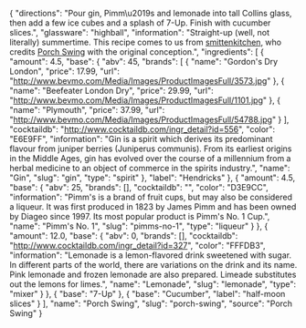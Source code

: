 {
    "directions": "Pour gin, Pimm\u2019s and lemonade into tall Collins glass, then add a few ice cubes and a splash of 7-Up. Finish with cucumber slices.",
    "glassware": "highball",
    "information": "Straight-up (well, not literally) summertime.  This recipe comes to us from [smittenkitchen](http://smittenkitchen.com/blog/2010/07/porch-swing/), who credits [Porch Swing](http://www.bluesmoke.com/) with the original conception.",
    "ingredients": [
        {
            "amount": 4.5,
            "base": {
                "abv": 45,
                "brands": [
                    {
                        "name": "Gordon's Dry London",
                        "price": 17.99,
                        "url": "http://www.bevmo.com/Media/Images/ProductImagesFull/3573.jpg"
                    },
                    {
                        "name": "Beefeater London Dry",
                        "price": 29.99,
                        "url": "http://www.bevmo.com/Media/Images/ProductImagesFull/1101.jpg"
                    },
                    {
                        "name": "Plymouth",
                        "price": 37.99,
                        "url": "http://www.bevmo.com/Media/Images/ProductImagesFull/54788.jpg"
                    }
                ],
                "cocktaildb": "http://www.cocktaildb.com/ingr_detail?id=556",
                "color": "E6E9FF",
                "information": "Gin is a spirit which derives its predominant flavour from juniper berries (Juniperus communis). From its earliest origins in the Middle Ages, gin has evolved over the course of a millennium from a herbal medicine to an object of commerce in the spirits industry.",
                "name": "Gin",
                "slug": "gin",
                "type": "spirit"
            },
            "label": "Hendricks"
        },
        {
            "amount": 4.5,
            "base": {
                "abv": 25,
                "brands": [],
                "cocktaildb": "",
                "color": "D3E9CC",
                "information": "Pimm's is a brand of fruit cups, but may also be considered a liqueur. It was first produced in 1823 by James Pimm and has been owned by Diageo since 1997. Its most popular product is Pimm's No. 1 Cup.",
                "name": "Pimm's No. 1",
                "slug": "pimms-no-1",
                "type": "liqueur"
            }
        },
        {
            "amount": 12.0,
            "base": {
                "abv": 0,
                "brands": [],
                "cocktaildb": "http://www.cocktaildb.com/ingr_detail?id=327",
                "color": "FFFDB3",
                "information": "Lemonade is a lemon-flavored drink sweetened with sugar. In different parts of the world, there are variations on the drink and its name. Pink lemonade and frozen lemonade are also prepared. Limeade substitutes out the lemons for limes.",
                "name": "Lemonade",
                "slug": "lemonade",
                "type": "mixer"
            }
        },
        {
            "base": "7-Up"
        },
        {
            "base": "Cucumber",
            "label": "half-moon slices"
        }
    ],
    "name": "Porch Swing",
    "slug": "porch-swing",
    "source": "Porch Swing"
}